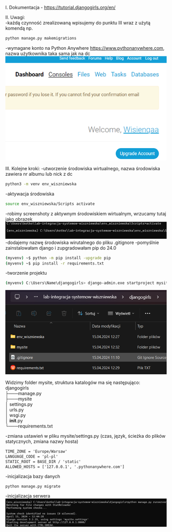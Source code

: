 I. Dokumentacja - https://tutorial.djangogirls.org/en/

II. Uwagi:  
-każdą czynność zrealizowaną wpisujemy do punktu III wraz z użytą komendą np.

```bash
python manage.py makemigrations
```

-wymagane konto na Python Anywhere https://www.pythonanywhere.com, nazwa użytkownika taka sama jak na dc
![venv](screen-shot-pythonan.png)

III. Kolejne kroki:
-utworzenie środowiska wirtualnego, nazwa środowiska zawiera nr albumu lub nick z dc

```bash
python3 -m venv env_wiszniewska
```

-aktywacja środowiska

```bash
source env_wiszniewska/Scripts activate
```

-robimy screenshoty z aktywnym środowiskiem wirtualnym, wrzucamy tutaj jako obrazek  
![venv](screen-shot-env.png)
-dodajemy nazwę środowiska wirutalnego do pliku .gitignore
-pomyślnie zainstalowałam django i zupgradowałam pip do 24.0

```bash
(myvenv) ~$ python -m pip install -upgrade pip
(myvenv) ~$ pip install -r requirements.txt
```

-tworzenie projektu

```bash
(myvenv) C:\Users\Name\djangogirls> django-admin.exe startproject mysite .
```

![venv](screen-shot-django.png)

Widzimy folder mysite, struktura katalogów ma się następująco:  
djangogirls  
├───manage.py  
├───mysite  
│ settings.py  
│ urls.py  
│ wsgi.py  
│ **init**.py  
└───requirements.txt

-zmiana ustawień w pliku mysite/settings.py (czas, język, ścieżka do plików statycznych, zmiana nazwy hosta)

```
TIME_ZONE = 'Europe/Warsaw'
LANGUAGE_CODE = 'pl-pl'
STATIC_ROOT = BASE_DIR / 'static'
ALLOWED_HOSTS = ['127.0.0.1', '.pythonanywhere.com']
```

-inicjalizacja bazy danych

```bash
python manage.py migrate
```

-inicjalizacja serwera
![venv](screen-shot-serverinit.png)
